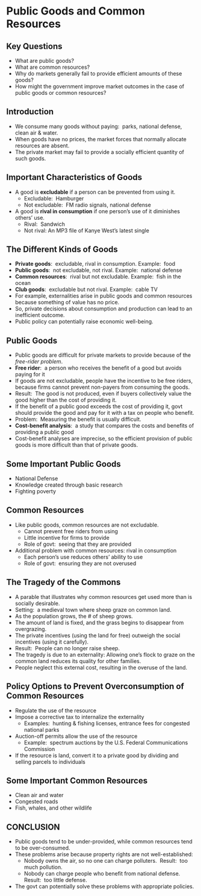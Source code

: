 # Public Goods and Common Resources

## Key Questions
- What are public goods?   
- What are common resources?   
- Why do markets generally fail to provide efficient amounts of these goods?
- How might the government improve market outcomes in the case of public goods or common resources?

## Introduction
- We consume many goods without paying:  parks, national defense, clean air & water.  
- When goods have no prices, the market forces that normally allocate resources are absent.
- The private market may fail to provide a socially efficient quantity of such goods.  

## Important Characteristics of Goods
- A good is **excludable** if a person can be prevented from using it.  
	- Excludable:  Hamburger
	- Not excludable:  FM radio signals, national defense
- A good is **rival in consumption** if one person’s use of it diminishes others’ use.  
	- Rival:  Sandwich
	- Not rival: An MP3 file of Kanye West’s latest single

## The Different Kinds of Goods
- **Private goods**:  excludable, rival in consumption. Example:  food
- **Public goods**:  not excludable, not rival. Example:  national defense
- **Common resources**:  rival but not excludable. Example:  fish in the ocean
- **Club goods**:  excludable but not rival. Example:  cable TV
- For example, externalities arise in public goods and common resources because something of value has no price.  
- So, private decisions about consumption and production can lead to an inefficient outcome.
- Public policy can potentially raise economic well-being.  

## Public Goods
- Public goods are difficult for private markets to provide because of the _free-rider problem_. 
- **Free rider**:  a person who receives the benefit of a good but avoids paying for it 
- If goods are not excludable, people have the incentive to be free riders, because firms cannot prevent non-payers from consuming the goods. 
- Result:  The good is not produced, even if buyers collectively value the good higher than the cost of providing it.  
- If the benefit of a public good exceeds the cost of providing it, govt should provide the good and pay for it with a tax on people who benefit. 
- Problem:  Measuring the benefit is usually difficult. 
- **Cost-benefit analysis**:  a study that compares the costs and benefits of providing a public good  
- Cost-benefit analyses are imprecise, so the efficient provision of public goods is more difficult than that of private goods.  

## Some Important Public Goods
- National Defense
- Knowledge created through basic research
- Fighting poverty

## Common Resources
- Like public goods, common resources are not excludable.
	- Cannot prevent free riders from using 
	- Little incentive for firms to provide
	- Role of govt:  seeing that they are provided
- Additional problem with common resources:  rival in consumption
	- Each person’s use reduces others’ ability to use
	- Role of govt:  ensuring they are not overused

## The Tragedy of the Commons
- A parable that illustrates why common resources get used more than is socially desirable.  
- Setting:  a medieval town where sheep graze on common land.  
- As the population grows, the # of sheep grows.  
- The amount of land is fixed, and the grass begins to disappear from overgrazing.  
- The private incentives (using the land for free) outweigh the social incentives (using it carefully).
- Result:  People can no longer raise sheep. 
- The tragedy is due to an externality: Allowing one’s flock to graze on the common land reduces its quality for other families.  
- People neglect this external cost, resulting in the overuse of the land.  

## Policy Options to Prevent Overconsumption of Common Resources
- Regulate the use of the resource
- Impose a corrective tax to internalize the externality
	- Examples:  hunting & fishing licenses, entrance fees for congested national parks
- Auction-off permits allow the use of the resource
	- Example:  spectrum auctions by the U.S. Federal Communications Commission
- If the resource is land, convert it to a private good by dividing and selling parcels to individuals

## Some Important Common Resources
- Clean air and water
- Congested roads
- Fish, whales, and other wildlife

## CONCLUSION
- Public goods tend to be under-provided, while common resources tend to be over-consumed. 
- These problems arise because property rights are not well-established:
	- Nobody owns the air, so no one can charge polluters.  Result:  too much pollution.
	- Nobody can charge people who benefit from national defense.  Result:  too little defense. 
- The govt can potentially solve these problems with appropriate policies.  